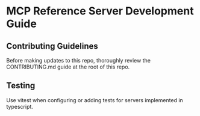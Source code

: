 # MCP Reference Server Development Guide

## Contributing Guidelines

Before making updates to this repo, thoroughly review the CONTRIBUTING.md guide at the root of this repo.

## Testing

Use vitest when configuring or adding tests for servers implemented in typescript.
